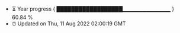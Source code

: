 - ⏳ Year progress { ██████████████████▁▁▁▁▁▁▁▁▁▁▁▁ } 60.84 %
- ⏰ Updated on Thu, 11 Aug 2022 02:00:19 GMT

